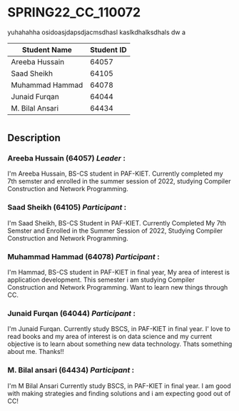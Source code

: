 #
# SPRING22_CC_110072

yuhahahha osidoasjdapsdjacmsdhasl kaslkdhalksdhals dw a

| Student Name  | Student ID |
| ---- | --- | 
| Areeba Hussain | 64057  | 
| Saad Sheikh    | 64105  |
| Muhammad Hammad| 64078  |
| Junaid Furqan |  64044|
| M. Bilal Ansari |  64434|



#
## Description 

### Areeba Hussain (64057) *Leader* :
I'm Areeba Hussain, BS-CS student in PAF-KIET. Currently completed my 7th semster and enrolled in the summer session of 2022, studying Compiler Construction and Network Programming.

### Saad Sheikh (64105) *Participant* :
I'm Saad Sheikh, BS-CS Student in PAF-KIET. Currently Completed My 7th Semster and Enrolled in the Summer Session of 2022, Studying Compiler Construction and Network Programming.

### Muhammad Hammad (64078) *Participant* :
I'm Hammad, BS-CS student in PAF-KIET in final year, My area of interest is application development. This semester i am studying Compiler Construction and Network Programming. Want to learn new things through CC.

### Junaid Furqan (64044) *Participant* :
I'm Junaid Furqan. Currently study BSCS, in PAF-KIET in final year. I' love to read books and my area of interest is on data science and my current objective is to learn about something new data technology. Thats something about me. Thanks!!

### M. Bilal ansari (64434) *Participant* :
I'm M Bilal Ansari Currently study BSCS, in PAF-KIET in final year. I am good with making strategies and finding solutions and i am expecting good out of CC!
